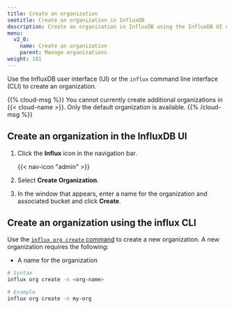 ```yaml
---
title: Create an organization
seotitle: Create an organization in InfluxDB
description: Create an organization in InfluxDB using the InfluxDB UI or the influx CLI.
menu:
  v2_0:
    name: Create an organization
    parent: Manage organizations
weight: 101
---
```


Use the InfluxDB user interface (UI) or the `influx` command line interface (CLI)
to create an organization.

{{% cloud-msg %}}
You cannot currently create additional organizations in {{< cloud-name >}}. Only the default organization is available.
{{% /cloud-msg %}}

## Create an organization in the InfluxDB UI

1. Click the **Influx** icon in the navigation bar.

    {{< nav-icon "admin" >}}

2. Select **Create Organization**.
3. In the window that appears, enter a name for the organization and associated bucket and click **Create**.

## Create an organization using the influx CLI

Use the [`influx org create` command](/v2.0/reference/cli/influx/org/create)
to create a new organization. A new organization requires the following:

- A name for the organization

```sh
# Syntax
influx org create -n <org-name>

# Example
influx org create -n my-org
```
